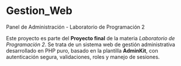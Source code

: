 # Gestion_Web
Panel de Administración - Laboratorio de Programación 2

Este proyecto es parte del **Proyecto final** de la materia *Laboratorio de Programación 2*. Se trata de un sistema web de gestión administrativa desarrollado en PHP puro, basado en la plantilla **AdminKit**, con autenticación segura, validaciones, roles y manejo de sesiones.

